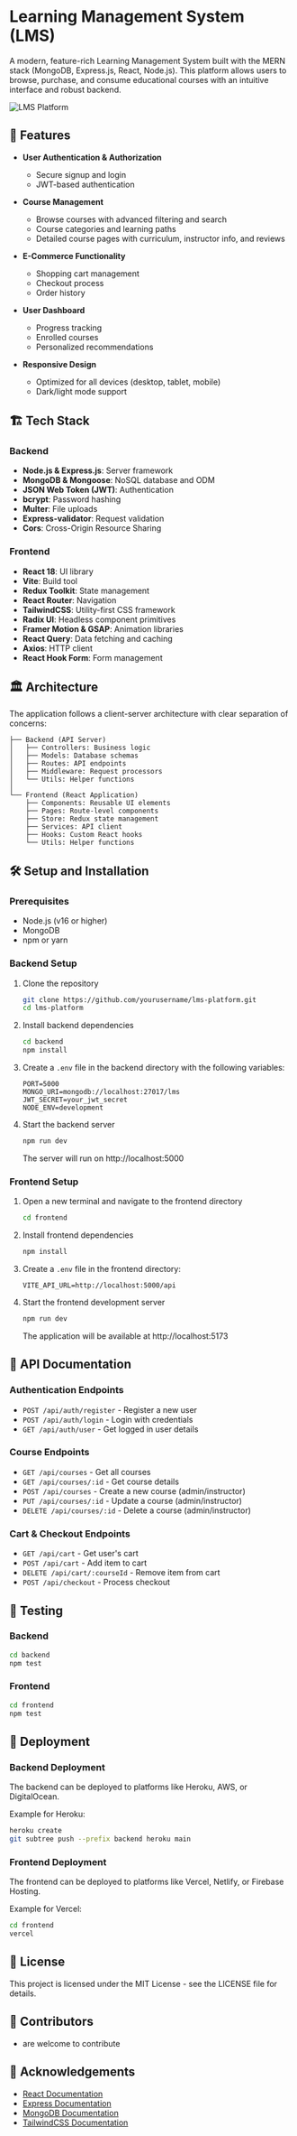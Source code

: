 # Learning Management System (LMS)

A modern, feature-rich Learning Management System built with the MERN stack (MongoDB, Express.js, React, Node.js). This platform allows users to browse, purchase, and consume educational courses with an intuitive interface and robust backend.

![LMS Platform](https://placeholder-image-url.com/lms-screenshot.png)

## 🚀 Features

- **User Authentication & Authorization**
  - Secure signup and login
  - JWT-based authentication

- **Course Management**
  - Browse courses with advanced filtering and search
  - Course categories and learning paths
  - Detailed course pages with curriculum, instructor info, and reviews

- **E-Commerce Functionality**
  - Shopping cart management
  - Checkout process
  - Order history

- **User Dashboard**
  - Progress tracking
  - Enrolled courses
  - Personalized recommendations

- **Responsive Design**
  - Optimized for all devices (desktop, tablet, mobile)
  - Dark/light mode support

## 🏗️ Tech Stack

### Backend

- **Node.js & Express.js**: Server framework
- **MongoDB & Mongoose**: NoSQL database and ODM
- **JSON Web Token (JWT)**: Authentication
- **bcrypt**: Password hashing
- **Multer**: File uploads
- **Express-validator**: Request validation
- **Cors**: Cross-Origin Resource Sharing

### Frontend

- **React 18**: UI library
- **Vite**: Build tool
- **Redux Toolkit**: State management
- **React Router**: Navigation
- **TailwindCSS**: Utility-first CSS framework
- **Radix UI**: Headless component primitives
- **Framer Motion & GSAP**: Animation libraries
- **React Query**: Data fetching and caching
- **Axios**: HTTP client
- **React Hook Form**: Form management

## 🏛️ Architecture

The application follows a client-server architecture with clear separation of concerns:

```
├── Backend (API Server)
│   ├── Controllers: Business logic
│   ├── Models: Database schemas
│   ├── Routes: API endpoints
│   ├── Middleware: Request processors
│   └── Utils: Helper functions
│
└── Frontend (React Application)
    ├── Components: Reusable UI elements
    ├── Pages: Route-level components
    ├── Store: Redux state management
    ├── Services: API client
    ├── Hooks: Custom React hooks
    └── Utils: Helper functions
```

## 🛠️ Setup and Installation

### Prerequisites

- Node.js (v16 or higher)
- MongoDB
- npm or yarn

### Backend Setup

1. Clone the repository
   ```bash
   git clone https://github.com/yourusername/lms-platform.git
   cd lms-platform
   ```

2. Install backend dependencies
   ```bash
   cd backend
   npm install
   ```

3. Create a `.env` file in the backend directory with the following variables:
   ```
   PORT=5000
   MONGO_URI=mongodb://localhost:27017/lms
   JWT_SECRET=your_jwt_secret
   NODE_ENV=development
   ```

4. Start the backend server
   ```bash
   npm run dev
   ```
   The server will run on http://localhost:5000

### Frontend Setup

1. Open a new terminal and navigate to the frontend directory
   ```bash
   cd frontend
   ```

2. Install frontend dependencies
   ```bash
   npm install
   ```

3. Create a `.env` file in the frontend directory:
   ```
   VITE_API_URL=http://localhost:5000/api
   ```

4. Start the frontend development server
   ```bash
   npm run dev
   ```
   The application will be available at http://localhost:5173

## 📝 API Documentation

### Authentication Endpoints

- `POST /api/auth/register` - Register a new user
- `POST /api/auth/login` - Login with credentials
- `GET /api/auth/user` - Get logged in user details

### Course Endpoints

- `GET /api/courses` - Get all courses
- `GET /api/courses/:id` - Get course details
- `POST /api/courses` - Create a new course (admin/instructor)
- `PUT /api/courses/:id` - Update a course (admin/instructor)
- `DELETE /api/courses/:id` - Delete a course (admin/instructor)

### Cart & Checkout Endpoints

- `GET /api/cart` - Get user's cart
- `POST /api/cart` - Add item to cart
- `DELETE /api/cart/:courseId` - Remove item from cart
- `POST /api/checkout` - Process checkout

## 🧪 Testing

### Backend

```bash
cd backend
npm test
```

### Frontend

```bash
cd frontend
npm test
```

## 🚀 Deployment

### Backend Deployment

The backend can be deployed to platforms like Heroku, AWS, or DigitalOcean.

Example for Heroku:
```bash
heroku create
git subtree push --prefix backend heroku main
```

### Frontend Deployment

The frontend can be deployed to platforms like Vercel, Netlify, or Firebase Hosting.

Example for Vercel:
```bash
cd frontend
vercel
```

## 📄 License

This project is licensed under the MIT License - see the LICENSE file for details.

## 👥 Contributors

- are welcome to contribute

## 🙏 Acknowledgements

- [React Documentation](https://reactjs.org/)
- [Express Documentation](https://expressjs.com/)
- [MongoDB Documentation](https://docs.mongodb.com/)
- [TailwindCSS Documentation](https://tailwindcss.com/docs)

